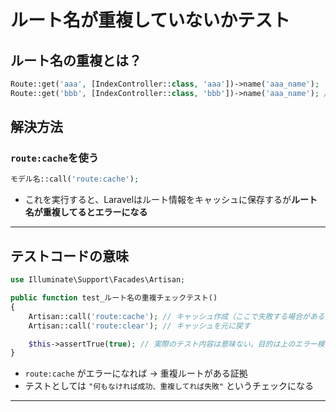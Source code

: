 # ルート名が重複していないかテスト
## ルート名の重複とは？
```php
Route::get('aaa', [IndexController::class, 'aaa'])->name('aaa_name');
Route::get('bbb', [IndexController::class, 'bbb'])->name('aaa_name'); // ←同じ名前
```

## 解決方法

### `route:cache`を使う

```php
モデル名::call('route:cache');
```

- これを実行すると、Laravelはルート情報をキャッシュに保存するが**ルート名が重複してるとエラーになる**

---

## テストコードの意味

```php
use Illuminate\Support\Facades\Artisan;

public function test_ルート名の重複チェックテスト()
{
    Artisan::call('route:cache'); // キャッシュ作成（ここで失敗する場合がある）
    Artisan::call('route:clear'); // キャッシュを元に戻す

    $this->assertTrue(true); // 実際のテスト内容は意味ない。目的は上のエラー検出
}
```

- `route:cache` がエラーになれば → 重複ルートがある証拠
- テストとしては `"何もなければ成功、重複してれば失敗"` というチェックになる

---

